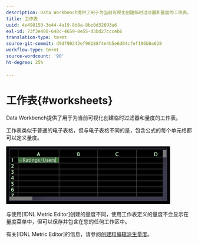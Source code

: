 ```yaml
---
description: Data Workbench提供了用于为当前可视化创建临时过滤器和量度的工作表。
title: 工作表
uuid: 4e498150-3e44-4a19-8d8a-8be0d32693a6
exl-id: 73f3e400-648c-4659-8e55-d3bd27ccceb6
translation-type: tm+mt
source-git-commit: d9df90242ef96188f4e4b5e6d04cfef196b0a628
workflow-type: tm+mt
source-wordcount: '90'
ht-degree: 25%

---
```


# 工作表{#worksheets}

Data Workbench提供了用于为当前可视化创建临时过滤器和量度的工作表。

工作表类似于普通的电子表格，但与电子表格不同的是，包含公式的每个单元格都可以定义量度。

![](assets/vis_Worksheet_TextAndFormula.png)

与使用[!DNL Metric Editor]创建的量度不同，使用工作表定义的量度不会显示在量度菜单中，但可以保存并包含在您的任何工作区中。

有关[!DNL Metric Editor]的信息，请参阅[创建和编辑派生量度](../../../../home/c-get-started/c-admin-intrf/c-prof-mgr/c-drvd-mtrcs.md#concept-e41723b342a849309874b26232224a40)。
